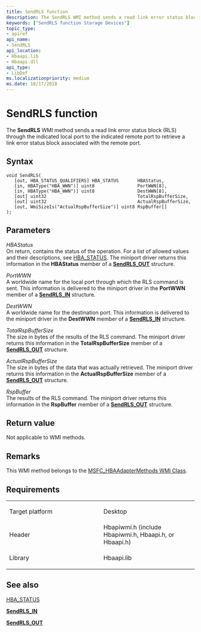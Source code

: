 ```yaml
---
title: SendRLS function
description: The SendRLS WMI method sends a read link error status block (RLS) through the indicated local port to the indicated remote port to retrieve a link error status block associated with the remote port.
keywords: ["SendRLS function Storage Devices"]
topic_type:
- apiref
api_name:
- SendRLS
api_location:
- Hbaapi.lib
- Hbaapi.dll
api_type:
- LibDef
ms.localizationpriority: medium
ms.date: 10/17/2018
---
```


# SendRLS function


The **SendRLS** WMI method sends a read link error status block (RLS) through the indicated local port to the indicated remote port to retrieve a link error status block associated with the remote port.

Syntax
------

```ManagedCPlusPlus
void SendRLS(
   [out, HBA_STATUS_QUALIFIERS] HBA_STATUS       HBAStatus,
   [in, HBAType("HBA_WWN")] uint8                PortWWN[8],
   [in, HBAType("HBA_WWN")] uint8                DestWWN[8],
   [out] uint32                                  TotalRspBufferSize,
   [out] uint32                                  ActualRspBufferSize,
   [out, WmiSizeIs("ActualRspBufferSize")] uint8 RspBuffer[]
);
```

Parameters
----------

*HBAStatus*   
On return, contains the status of the operation. For a list of allowed values and their descriptions, see [HBA\_STATUS](hba-status.md). The miniport driver returns this information in the **HBAStatus** member of a [**SendRLS\_OUT**](/windows-hardware/drivers/ddi/hbapiwmi/ns-hbapiwmi-_sendrls_out) structure.

*PortWWN*   
A worldwide name for the local port through which the RLS command is sent. This information is delivered to the miniport driver in the **PortWWN** member of a [**SendRLS\_IN**](/windows-hardware/drivers/ddi/hbapiwmi/ns-hbapiwmi-_sendrls_in) structure.

*DestWWN*   
A worldwide name for the destination port. This information is delivered to the miniport driver in the **DestWWN** member of a [**SendRLS\_IN**](/windows-hardware/drivers/ddi/hbapiwmi/ns-hbapiwmi-_sendrls_in) structure.

*TotalRspBufferSize*   
The size in bytes of the results of the RLS command. The miniport driver returns this information in the **TotalRspBufferSize** member of a [**SendRLS\_OUT**](/windows-hardware/drivers/ddi/hbapiwmi/ns-hbapiwmi-_sendrls_out) structure.

*ActualRspBufferSize*   
The size in bytes of the data that was actually retrieved. The miniport driver returns this information in the **ActualRspBufferSize** member of a [**SendRLS\_OUT**](/windows-hardware/drivers/ddi/hbapiwmi/ns-hbapiwmi-_sendrls_out) structure.

*RspBuffer*   
The results of the RLS command. The miniport driver returns this information in the **RspBuffer** member of a [**SendRLS\_OUT**](/windows-hardware/drivers/ddi/hbapiwmi/ns-hbapiwmi-_sendrls_out) structure.

Return value
------------

Not applicable to WMI methods.

Remarks
-------

This WMI method belongs to the [MSFC\_HBAAdapterMethods WMI Class](msfc-hbaadaptermethods-wmi-class.md).

Requirements
------------

<table>
<colgroup>
<col width="50%" />
<col width="50%" />
</colgroup>
<tbody>
<tr class="odd">
<td align="left"><p>Target platform</p></td>
<td align="left">Desktop</td>
</tr>
<tr class="even">
<td align="left"><p>Header</p></td>
<td align="left">Hbapiwmi.h (include Hbapiwmi.h, Hbaapi.h, or Hbaapi.h)</td>
</tr>
<tr class="odd">
<td align="left"><p>Library</p></td>
<td align="left">Hbaapi.lib</td>
</tr>
</tbody>
</table>

## <span id="see_also"></span>See also


[HBA\_STATUS](hba-status.md)

[**SendRLS\_IN**](/windows-hardware/drivers/ddi/hbapiwmi/ns-hbapiwmi-_sendrls_in)

[**SendRLS\_OUT**](/windows-hardware/drivers/ddi/hbapiwmi/ns-hbapiwmi-_sendrls_out)

 

